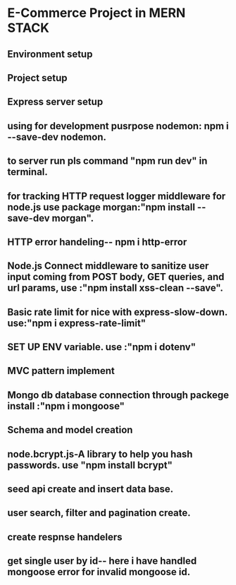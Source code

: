 # E-Commerce Project in MERN STACK

## Environment setup

## Project setup

## Express server setup

## using for development pusrpose  nodemon: npm i --save-dev nodemon.

## to server run pls command "npm run dev" in terminal.

## for tracking  HTTP request logger middleware for node.js use package morgan:"npm install --save-dev morgan".

## HTTP error handeling-- npm i http-error

## Node.js Connect middleware to sanitize user input coming from POST body, GET queries, and url params, use :"npm install xss-clean --save".

## Basic rate limit for nice with express-slow-down. use:"npm i express-rate-limit" 

## SET UP ENV variable. use :"npm i dotenv"

## MVC pattern implement
## Mongo db database connection through packege install :"npm i mongoose"
## Schema and model creation
## node.bcrypt.js-A library to help you hash passwords. use "npm install bcrypt"

## seed api create and insert data base.
## user search, filter and pagination create.
## create respnse handelers
## get single user by id-- here i have handled mongoose error for invalid mongoose id.
